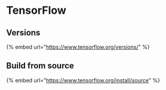 # TensorFlow

## Versions

{% embed url="https://www.tensorflow.org/versions/" %}

## Build from source

{% embed url="https://www.tensorflow.org/install/source" %}

